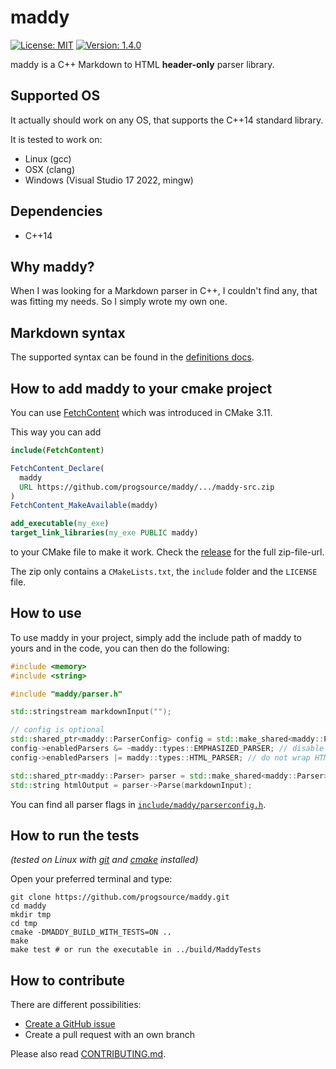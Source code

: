 # maddy

[![License: MIT](https://img.shields.io/badge/License-MIT-yellow.svg)](https://opensource.org/licenses/MIT)
[![Version: 1.4.0](https://img.shields.io/badge/Version-1.4.0-brightgreen.svg)](https://semver.org/)

maddy is a C++ Markdown to HTML **header-only** parser library.

## Supported OS

It actually should work on any OS, that supports the C++14 standard library.

It is tested to work on:

* Linux (gcc)
* OSX (clang)
* Windows (Visual Studio 17 2022, mingw)

## Dependencies

* C++14

## Why maddy?

When I was looking for a Markdown parser in C++, I couldn't find any, that was
fitting my needs. So I simply wrote my own one.

## Markdown syntax

The supported syntax can be found in the [definitions docs](docs/definitions.md).

## How to add maddy to your cmake project

You can use [FetchContent](https://cmake.org/cmake/help/latest/module/FetchContent.html)
which was introduced in CMake 3.11.

This way you can add

```cmake
include(FetchContent)

FetchContent_Declare(
  maddy
  URL https://github.com/progsource/maddy/.../maddy-src.zip
)
FetchContent_MakeAvailable(maddy)

add_executable(my_exe)
target_link_libraries(my_exe PUBLIC maddy)
```

to your CMake file to make it work. Check the
[release](https://github.com/progsource/maddy/releases) for the full
zip-file-url.

The zip only contains a `CMakeLists.txt`, the `include` folder and the `LICENSE`
file.

## How to use

To use maddy in your project, simply add the include path of maddy to yours
and in the code, you can then do the following:

```c++
#include <memory>
#include <string>

#include "maddy/parser.h"

std::stringstream markdownInput("");

// config is optional
std::shared_ptr<maddy::ParserConfig> config = std::make_shared<maddy::ParserConfig>();
config->enabledParsers &= ~maddy::types::EMPHASIZED_PARSER; // disable emphasized parser
config->enabledParsers |= maddy::types::HTML_PARSER; // do not wrap HTML in paragraph

std::shared_ptr<maddy::Parser> parser = std::make_shared<maddy::Parser>(config);
std::string htmlOutput = parser->Parse(markdownInput);
```

You can find all parser flags in
[`include/maddy/parserconfig.h`](include/maddy/parserconfig.h).

## How to run the tests

*(tested on Linux with
[git](https://git-scm.com/book/en/v2/Getting-Started-Installing-Git) and
[cmake](https://cmake.org/install/) installed)*

Open your preferred terminal and type:

```shell
git clone https://github.com/progsource/maddy.git
cd maddy
mkdir tmp
cd tmp
cmake -DMADDY_BUILD_WITH_TESTS=ON ..
make
make test # or run the executable in ../build/MaddyTests
```

## How to contribute

There are different possibilities:

* [Create a GitHub issue](https://github.com/progsource/maddy/issues/new)
* Create a pull request with an own branch

Please also read [CONTRIBUTING.md](CONTRIBUTING.md).
